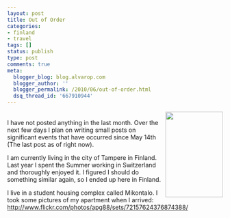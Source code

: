 ```yaml
---
layout: post
title: Out of Order
categories:
- finland
- travel
tags: []
status: publish
type: post
comments: true
meta:
  blogger_blog: blog.alvarop.com
  blogger_author: ''
  blogger_permalink: /2010/06/out-of-order.html
  dsq_thread_id: '667910944'
---
```

<a style="" onblur="try {parent.deselectBloggerImageGracefully();} catch(e) {}" href="/images/blgr/4737676111_15b36ab2c4_b.jpg"><img style="float: right; margin: 0pt 0pt 10px 10px; cursor: pointer; width: 134px; height: 200px;" src="http://1.bp.blogspot.com/_k2p8q4xyXYc/TCjBV-3H6QI/AAAAAAAAAIU/dymKVZlwjpY/s200/4737676111_15b36ab2c4_b.jpg" alt="" id="BLOGGER_PHOTO_ID_5487848729346566402" border="0" /></a><br />I have not posted anything in the last month. Over the next few days I plan on writing small posts on significant events that have occurred since May 14th (The last post as of right now).

I am currently living in the city of Tampere in Finland. Last year I spent the Summer working in Switzerland and thoroughly enjoyed it. I figured I should do something similar again, so I ended up here in Finland.

I live in a student housing complex called Mikontalo. I took some pictures of my apartment when I arrived: <a href="http://www.flickr.com/photos/apg88/collections/72157624376845612/">http://www.flickr.com/photos/apg88/sets/72157624376874388/</a>
